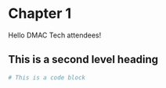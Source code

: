 # Chapter 1 

Hello DMAC Tech attendees!

## This is a second level heading

```bash
# This is a code block
```